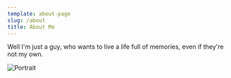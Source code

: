 ```yaml
---
template: about-page
slug: /about
title: About Me
---
```

Well I'm just a guy, who wants to live a life full of memories, even if they're not my own.

![Portrait](/assets/vintageeee-8.jpg "ARTIST SELF PORTRAIT")